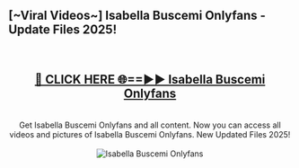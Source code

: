 <h2>[~Viral Videos~] Isabella Buscemi Onlyfans - Update Files 2025!</h2>
<br>
<div align="center">
<h2><a href="https://betterlinks.top/A2PfLJ" rel="nofollow">🔴 CLICK HERE 🌐==►► Isabella Buscemi Onlyfans</a></h2>
<br>
Get Isabella Buscemi Onlyfans and all content. Now you can access all videos and pictures of Isabella Buscemi Onlyfans. New Updated Files 2025!
<br>
<br>
<a href="https://betterlinks.top/A2PfLJ" rel="nofollow" data-target="animated-image.originalLink"><img src="https://i.ibb.co.com/WyWwxjT/player-gif2.gif" alt="Isabella Buscemi Onlyfans" style="max-width: 100%; display: inline-block;" data-target="animated-image.originalImage"></a>
</div>
<br>
